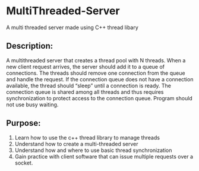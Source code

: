 # MultiThreaded-Server
A multi threaded server made using C++ thread libary 

## Description:
A multithreaded server that creates a thread pool with N threads.
When a new client request arrives, the server should add it to a queue of connections.
The threads should remove one connection from the queue and handle the request. If the
connection queue does not have a connection available, the thread should “sleep” until a
connection is ready. The connection queue is shared among all threads and thus requires
synchronization to protect access to the connection queue.
Program should not use busy waiting.

## Purpose:
1. Learn how to use the c++ thread library to manage threads 
2. Understand how to create a multi-threaded server 
3. Understand how and where to use basic thread synchronization 
4. Gain practice with client software that can issue multiple requests over a socket.



